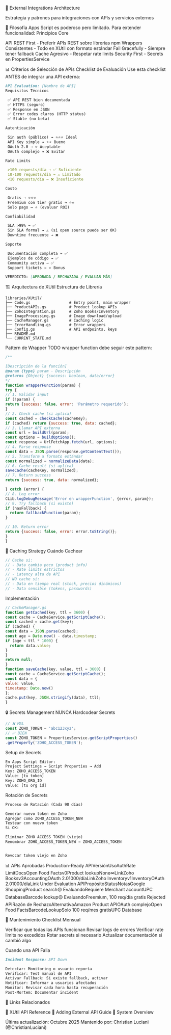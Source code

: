 
🔌 External Integrations Architecture

Estrategia y patrones para integraciones con APIs y servicios externos


🎯 Filosofía
Apps Script es poderoso pero limitado. Para extender funcionalidad:
Principios Core

API REST First - Preferir APIs REST sobre librerías npm
Wrappers Consistentes - Todo en XUtil con formato estándar
Fail Gracefully - Siempre tener fallback
Cache Agresivo - Respetar rate limits
Security First - Secrets en PropertiesService


📊 Criterios de Selección de APIs
Checklist de Evaluación
Use esta checklist ANTES de integrar una API externa:
```markdown
API Evaluation: [Nombre de API]
Requisitos Técnicos

 ✅ API REST bien documentada
 ✅ HTTPS (seguro)
 ✅ Response en JSON
 ✅ Error codes claros (HTTP status)
 ✅ Stable (no beta)

Autenticación

 Sin auth (público) → ⭐⭐⭐ Ideal
 API Key simple → ⭐⭐ Bueno
 OAuth 2.0 → ⭐ Aceptable
 OAuth complejo → ❌ Evitar

Rate Limits

 >100 requests/día → ✅ Suficiente
 10-100 requests/día → ⚠️ Limitado
 <10 requests/día → ❌ Insuficiente

Costo

 Gratis → ⭐⭐⭐
 Freemium con tier gratis → ⭐⭐
 Solo pago → ⭐ (evaluar ROI)

Confiabilidad

 SLA >99% → ✅
 Sin SLA formal → ⚠️ (si open source puede ser OK)
 Downtime frecuente → ❌

Soporte

 Documentación completa → ✅
 Ejemplos de código → ✅
 Community activa → ✅
 Support tickets → ⭐ Bonus

VEREDICTO: [APROBADA / RECHAZADA / EVALUAR MÁS]
```

🏗️ Arquitectura de XUtil
Estructura de Librería
```
libraries/XUtil/
├── Code.gs                 # Entry point, main wrapper
├── ProductAPIs.gs          # Product lookup APIs
├── ZohoIntegration.gs      # Zoho Books/Inventory
├── ImageProcessing.gs      # Image download/upload
├── CacheManager.gs         # Caching logic
├── ErrorHandling.gs        # Error wrappers
├── Config.gs               # API endpoints, keys
├── README.md
└── CURRENT_STATE.md
```
Pattern de Wrapper
TODO wrapper function debe seguir este pattern:
```javascript
/**

[Descripción de la función]
@param {type} param - Descripción
@returns {Object} {success: boolean, data/error}
*/
function wrapperFunction(param) {
try {
// 1. Validar input
if (!param) {
return {success: false, error: 'Parámetro requerido'};
}
// 2. Check cache (si aplica)
const cached = checkCache(cacheKey);
if (cached) return {success: true, data: cached};
// 3. Llamar API externa
const url = buildUrl(param);
const options = buildOptions();
const response = UrlFetchApp.fetch(url, options);
// 4. Parse response
const data = JSON.parse(response.getContentText());
// 5. Transform a formato estándar
const normalized = normalizeData(data);
// 6. Cache result (si aplica)
saveCache(cacheKey, normalized);
// 7. Return success
return {success: true, data: normalized};

} catch (error) {
// 8. Log error
CLib.logDebugMessage('Error en wrapperFunction', {error, param});
// 9. Try fallback (si existe)
if (hasFallback) {
  return fallbackFunction(param);
}

// 10. Return error
return {success: false, error: error.toString()};
}
}
```

🔄 Caching Strategy
Cuándo Cachear
```javascript
// Cache si:
// - Data cambia poco (product info)
// - Rate limits estrictos
// - Latency alta de API
// NO cache si:
// - Data en tiempo real (stock, precios dinámicos)
// - Data sensible (tokens, passwords)
```
Implementación
```javascript
// CacheManager.gs
function getCached(key, ttl = 3600) {
const cache = CacheService.getScriptCache();
const cached = cache.get(key);
if (cached) {
const data = JSON.parse(cached);
const age = Date.now() - data.timestamp;
if (age < ttl * 1000) {
  return data.value;
}
}
return null;
}
function saveCache(key, value, ttl = 3600) {
const cache = CacheService.getScriptCache();
const data = {
value: value,
timestamp: Date.now()
};
cache.put(key, JSON.stringify(data), ttl);
}
```

🔒 Secrets Management
NUNCA Hardcodear Secrets
```javascript
// ❌ MAL
const ZOHO_TOKEN = 'abc123xyz';
// ✅ BIEN
const ZOHO_TOKEN = PropertiesService.getScriptProperties()
.getProperty('ZOHO_ACCESS_TOKEN');
```
Setup de Secrets
```bash
En Apps Script Editor:
Project Settings → Script Properties → Add
Key: ZOHO_ACCESS_TOKEN
Value: [tu token]
Key: ZOHO_ORG_ID
Value: [tu org id]
```
Rotación de Secrets
```markdown
Proceso de Rotación (Cada 90 días)

Generar nuevo token en Zoho
Agregar como ZOHO_ACCESS_TOKEN_NEW
Testear con nuevo token
Si OK:

Eliminar ZOHO_ACCESS_TOKEN (viejo)
Renombrar ZOHO_ACCESS_TOKEN_NEW → ZOHO_ACCESS_TOKEN


Revocar token viejo en Zoho
```


📊 APIs Aprobadas
Production-Ready
APIVersiónUsoAuthRate LimitDocsOpen Food Factsv0Product lookupNone∞LinkZoho Booksv3AccountingOAuth 2.01000/díaLinkZoho Inventoryv1InventoryOAuth 2.01000/díaLink
Under Evaluation
APIPropósitoStatusNotasGoogle ShoppingProduct search🟡 EvaluandoRequiere Merchant accountUPC DatabaseBarcode lookup🟡 EvaluandoFreemium, 100 req/día gratis
Rejected
APIRazón de RechazoAlternativaAmazon Product APIOAuth complejoOpen Food FactsBarcodeLookupSolo 100 req/mes gratisUPC Database

🔧 Mantenimiento
Checklist Mensual

 Verificar que todas las APIs funcionan
 Revisar logs de errores
 Verificar rate limits no excedidos
 Rotar secrets si necesario
 Actualizar documentación si cambió algo

Cuando una API Falla
```markdown
Incident Response: API Down

Detectar: Monitoring o usuario reporta
Verificar: Test manual de API
Activar Fallback: Si existe fallback, activar
Notificar: Informar a usuarios afectados
Monitor: Revisar cada hora hasta recuperación
Post-Mortem: Documentar incident
```


🔗 Links Relacionados

📖 XUtil API Reference
📖 Adding External API Guide
📖 System Overview


Última actualización: Octubre 2025
Mantenido por: Christian Luciani (@ChristianLuciani)
